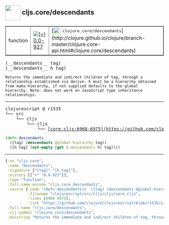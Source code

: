 ## <img width="48px" valign="middle" src="http://i.imgur.com/Hi20huC.png"> cljs.core/descendants

 <table border="1">
<tr>
<td>function</td>
<td><a href="https://github.com/cljsinfo/api-refs/tree/0.0-927"><img valign="middle" alt="[+] 0.0-927" src="https://img.shields.io/badge/+-0.0--927-lightgrey.svg"></a> </td>
<td>
[<img height="24px" valign="middle" src="http://i.imgur.com/1GjPKvB.png"> <samp>clojure.core/descendants</samp>](http://clojure.github.io/clojure/branch-master/clojure.core-api.html#clojure.core/descendants)
</td>
</tr>
</table>

 <samp>
(__descendants__ tag)<br>
(__descendants__ h tag)<br>
</samp>

```
Returns the immediate and indirect children of tag, through a
relationship established via derive. h must be a hierarchy obtained
from make-hierarchy, if not supplied defaults to the global
hierarchy. Note: does not work on JavaScript type inheritance
relationships.
```

---

 <pre>
clojurescript @ r1535
└── src
    └── cljs
        └── cljs
            └── <ins>[core.cljs:6968-6975](https://github.com/clojure/clojurescript/blob/r1535/src/cljs/cljs/core.cljs#L6968-L6975)</ins>
</pre>

```clj
(defn descendants
  ([tag] (descendants @global-hierarchy tag))
  ([h tag] (not-empty (get (:descendants h) tag))))
```


---

```clj
{:ns "cljs.core",
 :name "descendants",
 :signature ["[tag]" "[h tag]"],
 :history [["+" "0.0-927"]],
 :type "function",
 :full-name-encode "cljs.core_descendants",
 :source {:code "(defn descendants\n  ([tag] (descendants @global-hierarchy tag))\n  ([h tag] (not-empty (get (:descendants h) tag))))",
          :filename "clojurescript/src/cljs/cljs/core.cljs",
          :lines [6968 6975],
          :link "https://github.com/clojure/clojurescript/blob/r1535/src/cljs/cljs/core.cljs#L6968-L6975"},
 :full-name "cljs.core/descendants",
 :clj-symbol "clojure.core/descendants",
 :docstring "Returns the immediate and indirect children of tag, through a\nrelationship established via derive. h must be a hierarchy obtained\nfrom make-hierarchy, if not supplied defaults to the global\nhierarchy. Note: does not work on JavaScript type inheritance\nrelationships."}

```
